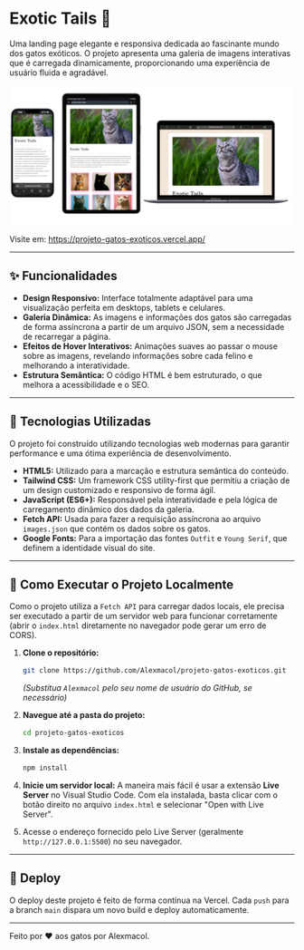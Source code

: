 # Exotic Tails 🐾

Uma landing page elegante e responsiva dedicada ao fascinante mundo dos gatos exóticos. O projeto apresenta uma galeria de imagens interativas que é carregada dinamicamente, proporcionando uma experiência de usuário fluida e agradável.

![Prévia do projeto Exotic Tails](public/images/preview.jpeg)

Visite em: https://projeto-gatos-exoticos.vercel.app/

---

## ✨ Funcionalidades

- **Design Responsivo:** Interface totalmente adaptável para uma visualização perfeita em desktops, tablets e celulares.
- **Galeria Dinâmica:** As imagens e informações dos gatos são carregadas de forma assíncrona a partir de um arquivo JSON, sem a necessidade de recarregar a página.
- **Efeitos de Hover Interativos:** Animações suaves ao passar o mouse sobre as imagens, revelando informações sobre cada felino e melhorando a interatividade.
- **Estrutura Semântica:** O código HTML é bem estruturado, o que melhora a acessibilidade e o SEO.

---

## 🚀 Tecnologias Utilizadas

O projeto foi construído utilizando tecnologias web modernas para garantir performance e uma ótima experiência de desenvolvimento.

- **HTML5:** Utilizado para a marcação e estrutura semântica do conteúdo.
- **Tailwind CSS:** Um framework CSS utility-first que permitiu a criação de um design customizado e responsivo de forma ágil.
- **JavaScript (ES6+):** Responsável pela interatividade e pela lógica de carregamento dinâmico dos dados da galeria.
- **Fetch API:** Usada para fazer a requisição assíncrona ao arquivo `images.json` que contém os dados sobre os gatos.
- **Google Fonts:** Para a importação das fontes `Outfit` e `Young Serif`, que definem a identidade visual do site.

---

## 🔧 Como Executar o Projeto Localmente

Como o projeto utiliza a `Fetch API` para carregar dados locais, ele precisa ser executado a partir de um servidor web para funcionar corretamente (abrir o `index.html` diretamente no navegador pode gerar um erro de CORS).

1.  **Clone o repositório:**

    ```bash
    git clone https://github.com/Alexmacol/projeto-gatos-exoticos.git
    ```

    _(Substitua `Alexmacol` pelo seu nome de usuário do GitHub, se necessário)_

2.  **Navegue até a pasta do projeto:**

    ```bash
    cd projeto-gatos-exoticos
    ```

3.  **Instale as dependências:**

    ```bash
    npm install
    ```

4.  **Inicie um servidor local:**
    A maneira mais fácil é usar a extensão **Live Server** no Visual Studio Code. Com ela instalada, basta clicar com o botão direito no arquivo `index.html` e selecionar "Open with Live Server".

5.  Acesse o endereço fornecido pelo Live Server (geralmente `http://127.0.0.1:5500`) no seu navegador.

---

## 🚀 Deploy

O deploy deste projeto é feito de forma contínua na Vercel. Cada `push` para a branch `main` dispara um novo build e deploy automaticamente.

---

Feito por ❤️ aos gatos por Alexmacol.
